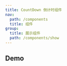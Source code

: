 ```yaml
---
title: CountDown 倒计时组件
nav:
  path: /components
  title: 组件
group:
  title: 展示组件
  path: /components/show
---
```


## Demo

<code src="./demos/index.tsx"></code>

